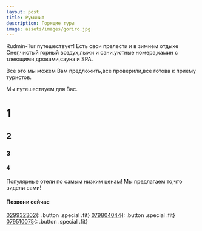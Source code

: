 ```yaml
---
layout: post
title: Румыния
description: Горящие туры
image: assets/images/goriro.jpg
---
```


Rudmin-Tur путешествует!
Есть свои прелести и в зимнем отдыхе
Снег,чистый горный воздух,лыжи и сани,уютные номера,камин с тлеющими
дровами,сауна и SPA.

Все это мы можем Вам предложить,все проверили,все готова к приему туристов.

Мы путешествуем для Вас.

# 1

## 2

### 3

#### 4


Популярные отели по самым низким ценам!
Мы предлагаем то,что видели сами!

#### Позвони сейчас
[029932302](tel:+37329932302){: .button .special .fit}
[079804044](tel:+37379804044){: .button .special .fit}
[079510075](tel:+079510075){: .button .special .fit}
